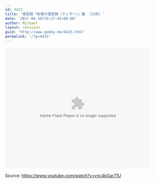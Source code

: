 ```yaml
---
id: 4423
title: '雪肌精「粉雪の雪肌精（ティザー）」篇 （15秒）'
date: '2017-04-16T19:27:45+08:00'
author: Michael
layout: revision
guid: 'http://www.gakky.me/4423.html'
permalink: '/?p=4423'
---
```


<embed height="400" src="http://www.tudou.com/v/Kk16ZMfuweA/&bid=05&rpid=51229674&resourceId=51229674_05_05_99/v.swf" type="application/x-shockwave-flash" width="480"></embed>

Source: <https://www.youtube.com/watch?v=ync4kGar71U>